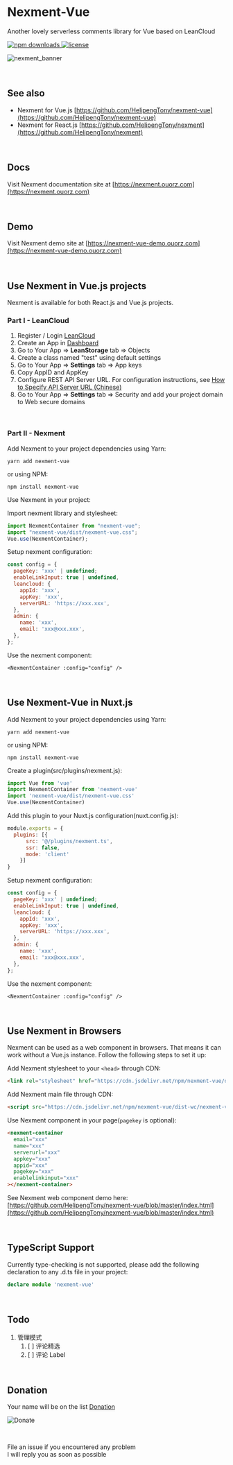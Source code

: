 # Nexment-Vue
Another lovely serverless comments library for Vue based on LeanCloud

<p>
  <a href="https://www.npmjs.com/package/nexment-vue">
    <img src="https://img.shields.io/npm/dw/nexment-vue" alt="npm downloads">
  </a>

  <a href="https://www.npmjs.com/package/nexment">
    <img src="https://img.shields.io/npm/l/nexment-vue" alt="license">
  </a>
</p>

![nexment_banner](https://i.loli.net/2020/07/29/ODkqtseAU6KJGxB.png)

<br/>

## See also
+ Nexment for Vue.js [https://github.com/HelipengTony/nexment-vue](https://github.com/HelipengTony/nexment-vue)
+ Nexment for React.js [https://github.com/HelipengTony/nexment](https://github.com/HelipengTony/nexment)

<br/>

## Docs
Visit Nexment documentation site at [https://nexment.ouorz.com](https://nexment.ouorz.com)

<br/>

## Demo
Visit Nexment demo site at [https://nexment-vue-demo.ouorz.com](https://nexment-vue-demo.ouorz.com)

<br/>

## Use Nexment in Vue.js projects
Nexment is available for both React.js and Vue.js projects.
### Part I - LeanCloud
1. Register / Login [LeanCloud](https://leancloud.cn/dashboard/login.html#/signup)
2. Create an App in [Dashboard](https://leancloud.cn/dashboard/applist.html#/apps)
3. Go to Your App => **LeanStorage** tab => Objects
4. Create a class named "test" using default settings
5. Go to Your App => **Settings** tab => App keys
6. Copy AppID and AppKey
7. Configure REST API Server URL. For configuration instructions, see [How to Specify API Server URL (Chinese)](https://leancloud.cn/docs/custom-api-domain-guide.html#hash810845114)
8. Go to Your App => **Settings** tab => Security and add your project domain to Web secure domains

<br/>

### Part II - Nexment
Add Nexment to your project dependencies
using Yarn:
```shell
yarn add nexment-vue
```
or using NPM:
```shell
npm install nexment-vue
```

Use Nexment in your project:

Import nexment library and stylesheet:
```js
import NexmentContainer from "nexment-vue";
import "nexment-vue/dist/nexment-vue.css";
Vue.use(NexmentContainer);
```
Setup nexment configuration:
```js
const config = {
  pageKey: 'xxx' | undefined;
  enableLinkInput: true | undefined,
  leancloud: {
    appId: 'xxx',
    appKey: 'xxx',
    serverURL: 'https://xxx.xxx',
  },
  admin: {
    name: 'xxx',
    email: 'xxx@xxx.xxx',
  },
};
```
Use the nexment component:
```Vue
<NexmentContainer :config="config" />
```

<br/>

## Use Nexment-Vue in Nuxt.js
Add Nexment to your project dependencies
using Yarn:
```shell
yarn add nexment-vue
```
or using NPM:
```shell
npm install nexment-vue
```

Create a plugin(src/plugins/nexment.js):
```js
import Vue from 'vue'
import NexmentContainer from 'nexment-vue'
import 'nexment-vue/dist/nexment-vue.css'
Vue.use(NexmentContainer)
```

Add this plugin to your Nuxt.js configuration(nuxt.config.js):
```js
module.exports = {
  plugins: [{
      src: '@/plugins/nexment.ts',
      ssr: false,
      mode: 'client'
    }]
}
```

Setup nexment configuration:
```js
const config = {
  pageKey: 'xxx' | undefined;
  enableLinkInput: true | undefined,
  leancloud: {
    appId: 'xxx',
    appKey: 'xxx',
    serverURL: 'https://xxx.xxx',
  },
  admin: {
    name: 'xxx',
    email: 'xxx@xxx.xxx',
  },
};
```
Use the nexment component:
```Vue
<NexmentContainer :config="config" />
```

<br/>

## Use Nexment in Browsers
Nexment can be used as a web component in browsers. That means it can work without a Vue.js instance. Follow the following steps to set it up:

Add Nexment stylesheet to your `<head>` through CDN:
```html
<link rel="stylesheet" href="https://cdn.jsdelivr.net/npm/nexment-vue/dist/nexment-vue.css">
```

Add Nexment main file through CDN:
```html
<script src="https://cdn.jsdelivr.net/npm/nexment-vue/dist-wc/nexment-vue.min.js"></script>
```

Use Nexment component in your page(`pagekey` is optional):
```html
<nexment-container
  email="xxx"
  name="xxx"
  serverurl="xxx"
  appkey="xxx"
  appid="xxx"
  pagekey="xxx"
  enablelinkinput="xxx"
></nexment-container>
```

See Nexment web component demo here: [https://github.com/HelipengTony/nexment-vue/blob/master/index.html](https://github.com/HelipengTony/nexment-vue/blob/master/index.html)

<br/>

## TypeScript Support
Currently type-checking is not supported, please add the following declaration to any .d.ts file in your project:
```ts
declare module 'nexment-vue'
```

<br/>

## Todo
1. 管理模式
    1. [ ] 评论精选
    2. [ ] 评论 Label

<br/>

## Donation
Your name will be on the list [Donation](https://www.ouorz.com/donation)
<br/>

![Donate](https://i.loli.net/2019/02/18/5c6a80afd1e26.png)

<br/>

File an issue if you encountered any problem
<br/>
I will reply you as soon as possible